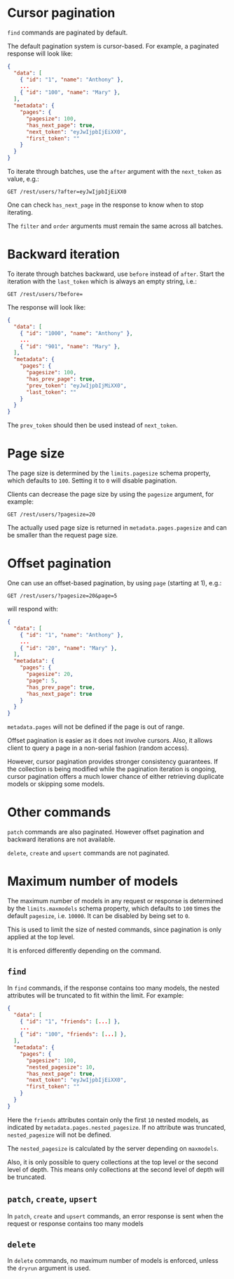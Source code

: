 # Cursor pagination

`find` commands are paginated by default.

The default pagination system is cursor-based. For example, a paginated response
will look like:

```json
{
  "data": [
    { "id": "1", "name": "Anthony" },
    ...
    { "id": "100", "name": "Mary" },
  ],
  "metadata": {
    "pages": {
      "pagesize": 100,
      "has_next_page": true,
      "next_token": "eyJwIjpbIjEiXX0",
      "first_token": ""
    }
  }
}
```

To iterate through batches, use the `after` argument with the `next_token`
as value, e.g.:

```HTTP
GET /rest/users/?after=eyJwIjpbIjEiXX0
```

One can check `has_next_page` in the response to know when to stop iterating.

The `filter` and `order` arguments must remain the same across all batches.

# Backward iteration

To iterate through batches backward, use `before` instead of `after`.
Start the iteration with the `last_token` which is always an empty string, i.e.:

```HTTP
GET /rest/users/?before=
```

The response will look like:

```json
{
  "data": [
    { "id": "1000", "name": "Anthony" },
    ...
    { "id": "901", "name": "Mary" },
  ],
  "metadata": {
    "pages": {
      "pagesize": 100,
      "has_prev_page": true,
      "prev_token": "eyJwIjpbIjMiXX0",
      "last_token": ""
    }
  }
}
```

The `prev_token` should then be used instead of `next_token`.

# Page size

The page size is determined by the `limits.pagesize` schema property, which
defaults to `100`. Setting it to `0` will disable pagination.

Clients can decrease the page size by using the `pagesize` argument,
for example:

```HTTP
GET /rest/users/?pagesize=20
```

The actually used page size is returned in `metadata.pages.pagesize` and can
be smaller than the request page size.

# Offset pagination

One can use an offset-based pagination, by using `page` (starting at 1), e.g.:

```HTTP
GET /rest/users/?pagesize=20&page=5
```

will respond with:

```json
{
  "data": [
    { "id": "1", "name": "Anthony" },
    ...
    { "id": "20", "name": "Mary" },
  ],
  "metadata": {
    "pages": {
      "pagesize": 20,
      "page": 5,
      "has_prev_page": true,
      "has_next_page": true
    }
  }
}
```

`metadata.pages` will not be defined if the page is out of range.

Offset pagination is easier as it does not involve cursors. Also, it allows
client to query a page in a non-serial fashion (random access).

However, cursor pagination provides stronger consistency guarantees.
If the collection is being modified while the pagination iteration is ongoing,
cursor pagination offers a much lower chance of either retrieving duplicate
models or skipping some models.

# Other commands

`patch` commands are also paginated. However offset pagination and backward
iterations are not available.

`delete`, `create` and `upsert` commands are not paginated.

# Maximum number of models

The maximum number of models in any request or response is determined by the
`limits.maxmodels` schema property, which defaults to `100` times the
default `pagesize`, i.e. `10000`. It can be disabled by being set to `0`.

This is used to limit the size of nested commands, since pagination is only
applied at the top level.

It is enforced differently depending on the command.

## `find`

In `find` commands, if the response contains too many models, the nested
attributes will be truncated to fit within the limit. For example:

```json
{
  "data": [
    { "id": "1", "friends": [...] },
    ...
    { "id": "100", "friends": [...] },
  ],
  "metadata": {
    "pages": {
      "pagesize": 100,
      "nested_pagesize": 10,
      "has_next_page": true,
      "next_token": "eyJwIjpbIjEiXX0",
      "first_token": ""
    }
  }
}
```

Here the `friends` attributes contain only the first `10` nested models,
as indicated by `metadata.pages.nested_pagesize`. If no attribute was truncated,
`nested_pagesize` will not be defined.

The `nested_pagesize` is calculated by the server depending on `maxmodels`.

Also, it is only possible to query collections at the top level or the second
level of depth. This means only collections at the second level of depth will
be truncated.

## `patch`, `create`, `upsert`

In `patch`, `create` and `upsert` commands, an error response is sent when the
request or response contains too many models

## `delete`

In `delete` commands, no maximum number of models is enforced, unless the
`dryrun` argument is used.
